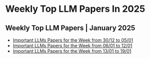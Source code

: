 # Weekly Top LLM Papers In 2025 #
## Weekly Top LLM Papers | January 2025 ##
* [Important LLMs Papers for the Week from 30/12 to 05/01](https://open.substack.com/pub/youssefh/p/important-llms-papers-for-the-week-5e8?r=1sqbmi&utm_campaign=post&utm_medium=web&showWelcomeOnShare=false)
* [Important LLMs Papers for the Week from 06/01 to 12/01](https://open.substack.com/pub/youssefh/p/important-llms-papers-for-the-week-010?r=1sqbmi&utm_campaign=post&utm_medium=web&showWelcomeOnShare=false)
* [Important LLMs Papers for the Week from 13/01 to 19/01](https://open.substack.com/pub/youssefh/p/important-llms-papers-for-the-week-587?r=1sqbmi&utm_campaign=post&utm_medium=web&showWelcomeOnShare=false)
